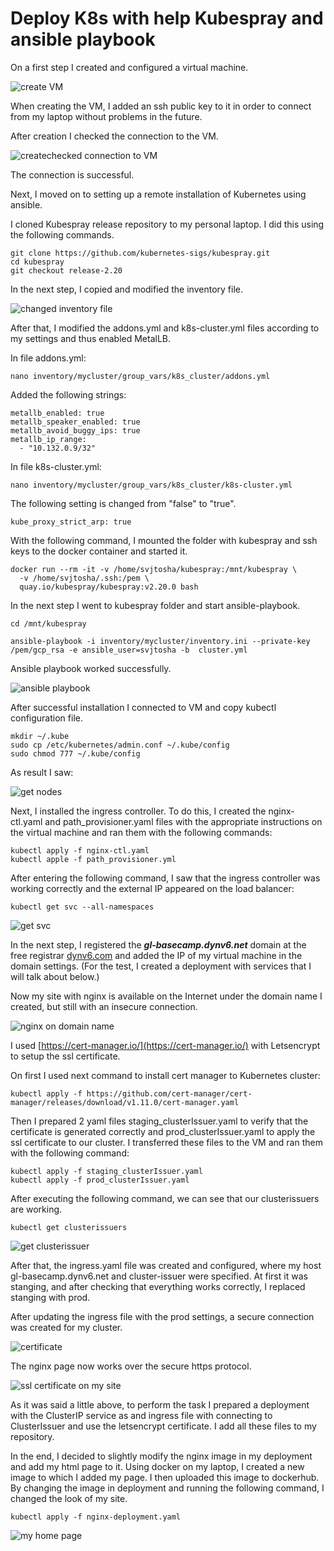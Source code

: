 # Deploy K8s with help Kubespray and ansible playbook

On a first step I created and configured a virtual machine.

![create VM](images/create-vm.png)

When creating the VM, I added an ssh public key to it in order to connect from my laptop without problems in the future.

After creation I checked the connection to the VM.

![createchecked connection to VM](images/connect-to-vm.png)


The connection is successful.

Next, I moved on to setting up a remote installation of Kubernetes using ansible.

I cloned Kubespray release repository to my personal laptop. I did this using the following commands.

~~~
git clone https://github.com/kubernetes-sigs/kubespray.git
cd kubespray
git checkout release-2.20
~~~

In the next step, I copied and modified the inventory file.

![changed inventory file](images/inventory-file.png)

After that, I modified the addons.yml and k8s-cluster.yml files according to my settings and thus enabled MetalLB.

In file addons.yml:

~~~
nano inventory/mycluster/group_vars/k8s_cluster/addons.yml
~~~

Added the following strings:

~~~
metallb_enabled: true
metallb_speaker_enabled: true
metallb_avoid_buggy_ips: true
metallb_ip_range:
  - "10.132.0.9/32"
~~~

In file k8s-cluster.yml:

~~~
nano inventory/mycluster/group_vars/k8s_cluster/k8s-cluster.yml
~~~

The following setting is changed from "false" to "true".

~~~
kube_proxy_strict_arp: true
~~~

With the following command, I mounted the folder with kubespray and ssh keys to the docker container and started it.

~~~
docker run --rm -it -v /home/svjtosha/kubespray:/mnt/kubespray \
  -v /home/svjtosha/.ssh:/pem \
  quay.io/kubespray/kubespray:v2.20.0 bash
~~~

In the next step I went to kubespray folder and start ansible-playbook.

~~~
cd /mnt/kubespray

ansible-playbook -i inventory/mycluster/inventory.ini --private-key /pem/gcp_rsa -e ansible_user=svjtosha -b  cluster.yml
~~~

Ansible playbook worked successfully.

![ansible playbook](images/ansible-install.png)

After successful installation I connected to VM and copy kubectl configuration file.

~~~
mkdir ~/.kube
sudo cp /etc/kubernetes/admin.conf ~/.kube/config
sudo chmod 777 ~/.kube/config
~~~

As result I saw:

![get nodes](images/get-nodes.png)

Next, I installed the ingress controller. To do this, I created the nginx-ctl.yaml and path_provisioner.yaml files with the appropriate instructions on the virtual machine and ran them with the following commands:

~~~
kubectl apply -f nginx-ctl.yaml
kubectl apple -f path_provisioner.yml
~~~

After entering the following command, I saw that the ingress controller was working correctly and the external IP appeared on the load balancer:

~~~
kubectl get svc --all-namespaces
~~~

![get svc](images/get-svc.png)

In the next step, I registered the ___gl-basecamp.dynv6.net___ domain at the free registrar [dynv6.com](https://dynv6.com/) and added the IP of my virtual machine in the domain settings. (For the test, I created a deployment with services that I will talk about below.)

Now my site with nginx is available on the Internet under the domain name I created, but still with an insecure connection.

![nginx on domain name](images/ingress-work.png)

I used [https://cert-manager.io/](https://cert-manager.io/) with Letsencrypt to setup the ssl certificate.

On first I used next command to install cert manager to Kubernetes cluster:

~~~
kubectl apply -f https://github.com/cert-manager/cert-manager/releases/download/v1.11.0/cert-manager.yaml
~~~

Then I prepared 2 yaml files staging_clusterIssuer.yaml to verify that the certificate is generated correctly and prod_clusterIssuer.yaml to apply the ssl certificate to our cluster.
I transferred these files to the VM and ran them with the following command:

~~~
kubectl apply -f staging_clusterIssuer.yaml
kubectl apply -f prod_clusterIssuer.yaml
~~~

After executing the following command, we can see that our clusterissuers are working.

~~~
kubectl get clusterissuers
~~~

![get clusterissuer](images/get-clusterissuer.png)

After that, the ingress.yaml file was created and configured, where my host gl-basecamp.dynv6.net and cluster-issuer were specified. At first it was stanging, and after checking that everything works correctly, I replaced stanging with prod.

After updating the ingress file with the prod settings, a secure connection was created for my cluster.

![certificate](images/certificate.png)

The nginx page now works over the secure https protocol.

![ssl certificate on my site](images/ssl-certificate.png)

As it was said a little above, to perform the task I prepared a deployment with the ClusterIP service as and ingress file with connecting to ClusterIssuer and use the letsencrypt certificate. I add all these files to my repository.

In the end, I decided to slightly modify the nginx image in my deployment and add my html page to it.
Using docker on my laptop, I created a new image to which I added my page. I then uploaded this image to dockerhub. By changing the image in deployment and running the following command, I changed the look of my site.

~~~
kubectl apply -f nginx-deployment.yaml
~~~
![my home page](images/my-homepage.png)